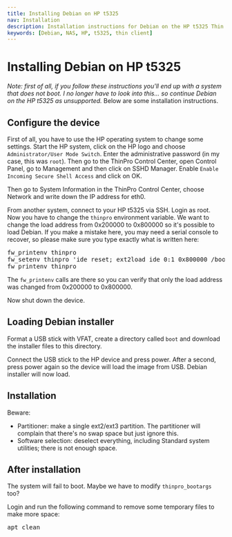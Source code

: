 ```yaml
---
title: Installing Debian on HP t5325
nav: Installation
description: Installation instructions for Debian on the HP t5325 Thin Client
keywords: [Debian, NAS, HP, t5325, thin client]
---
```


<h1>Installing Debian on HP t5325</h1>

<em>Note: first of all, if you follow these instructions you'll end up with
a system that does not boot.  I no longer have to look into this... so
continue Debian on the HP t5325 as unsupported.</em>  Below are some
installation instructions.

<h2>Configure the device</h2>

First of all, you have to use the HP operating system to change some
settings.  Start the HP system, click on the HP logo and choose
`Administrator/User Mode Switch`.  Enter the administrative password (in my
case, this was `root`).  Then go to the ThinPro Control Center, open
Control Panel, go to Management and then click on SSHD Manager.  Enable
`Enable Incoming Secure Shell Access` and click on OK.

Then go to System Information in the ThinPro Control Center, choose Network
and write down the IP address for eth0.

From another system, connect to your HP t5325 via SSH.  Login as root.  Now
you have to change the `thinpro` environment variable.  We want to change
the load address from 0x200000 to 0x800000 so it's possible to load Debian.
If you make a mistake here, you may need a serial console to recover, so
please make sure you type exactly what is written here:

<div class="code">
<pre>
fw_printenv thinpro
fw_setenv thinpro 'ide reset; ext2load ide 0:1 0x800000 /boot/uImage; wol; setenv bootargs ${thinpro_bootargs}; bootm 0x800000'
fw_printenv thinpro
</pre>
</div>

The `fw_printenv` calls are there so you can verify that only the load
address was changed from 0x200000 to 0x800000.

Now shut down the device.

<h2>Loading Debian installer</h2>

Format a USB stick with VFAT, create a directory called `boot` and download
the installer files to this directory.

Connect the USB stick to the HP device and press power.  After a second,
press power again so the device will load the image from USB.  Debian
installer will now load.

<h2>Installation</h2>

Beware:

<ul>

<li>Partitioner: make a single ext2/ext3 partition.  The partitioner will
complain that there's no swap space but just ignore this.</li>

<li>Software selection: deselect everything, including Standard system
utilities; there is not enough space.</li>

</ul>

<h2>After installation</h2>

The system will fail to boot.  Maybe we have to modify `thinpro_bootargs`
too?

Login and run the following command to remove some temporary files to make
more space:

<div class="code">
<pre>
apt clean
</pre>
</div>

